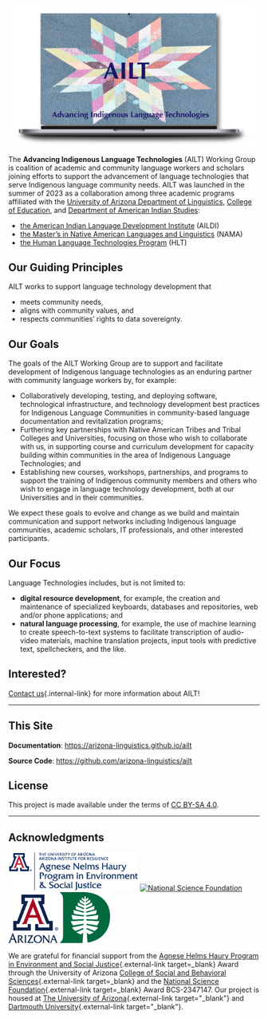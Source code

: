 
<p align="center">
  <a href="https://ailt.arizona.edu"><img src="./img/logos/ailt.png" alt="AILT: Advancing Indigenous Language Technologies"></a>
</p>

The **Advancing Indigenous Language Technologies** (AILT) Working Group is coalition of academic and community language workers and scholars joining efforts to support the advancement of language technologies that serve Indigenous language community needs.
AILT was launched in the summer of 2023 as a collaboration among three academic programs affiliated with the [University of Arizona Department of Linguistics](https://linguistics.arizona.edu), [College of Education](https://coe.arizona.edu), and [Department of American Indian Studies](https://ais.arizona.edu):

- [the American Indian Language Development Institute](https://aildi.arizona.edu) (AILDI)
- [the Master’s in Native American Languages and Linguistics](https://linguistics.arizona.edu/ma-native-american-languages-linguistics) (NAMA)
- [the Human Language Technologies Program](https://hlt.arizona.edu) (HLT)

## Our Guiding Principles 

AILT works to support language technology development that 

- meets community needs, 
- aligns with community values, and 
- respects communities’ rights to data sovereignty.

## Our Goals 

The goals of the AILT Working Group are to support and facilitate development of Indigenous language technologies as an enduring partner with community language workers by, for example:

-	Collaboratively developing, testing, and deploying software, technological infrastructure, and technology development best practices for Indigenous Language Communities in community-based language documentation and revitalization programs;
-	Furthering key partnerships with Native American Tribes and Tribal Colleges and Universities, focusing on those who wish to collaborate with us, in supporting course and curriculum development for capacity building within communities in the area of Indigenous Language Technologies; and
-	Establishing new courses, workshops, partnerships, and programs to support the training of Indigenous community members and others who wish to engage in language technology development, both at our Universities and in their communities.

We expect these goals to evolve and change as we build and maintain communication and support networks including Indigenous language communities, academic scholars, IT professionals, and other interested participants.

## Our Focus

Language Technologies includes, but is not limited to:

- **digital resource development**, for example, the creation and maintenance of specialized keyboards, databases and repositories, web and/or phone applications; and
- **natural language processing**, for example, the use of machine learning to create speech-to-text systems to facilitate transcription of audio-video materials, machine translation projects, input tools with predictive text, spellcheckers, and the like.

## Interested?

 [Contact us](./contact.md){.internal-link} for more information about AILT!

---

## This Site

**Documentation**: <a href="https://arizona-linguistics.github.io/ailt" target="_blank">https://arizona-linguistics.github.io/ailt</a>

**Source Code**: <a href="https://github.com/arizona-linguistics/ailt" target="_blank">https://github.com/arizona-linguistics/ailt</a>

## License

This project is made available under the terms of [CC BY-SA 4.0](https://creativecommons.org/licenses/by-sa/4.0/).

---

## Acknowledgments

<p align="left">
  <a href="https://www.haury.arizona.edu"><img src="./img/logos/haury.png" alt="The Haury Foundation" width="260px"></a>
  <a href="https://nsf.gov"><img src="./img/logos/nsf.png" alt="National Science Foundation" width="135px"></a>
  <a href="https://arizona.edu"><img src="./img/logos/uaz.png" alt="University of Arizona" width="100px"></a>
  <a href="https://dartmouth.edu"><img src="./img/logos/dartmouth.png" alt="Dartmouth University" width="100px"></a>
</p>

We are grateful for financial support from the [Agnese Helms Haury Program in Environment and Social Justice](/){.external-link target=_blank} Award through the University of Arizona [College of Social and Behavioral Sciences](https://sbs.arizona.edu){.external-link target=_blank} and the [National Science Foundation](https://nsf.gov){.external-link target=_blank} Award BCS-2347147.  Our project is housed at [The University of Arizona](https://arizona.edu){.external-link target="_blank"} and [Dartmouth University](https://dartmouth.edu){.external-link target="_blank"}.
